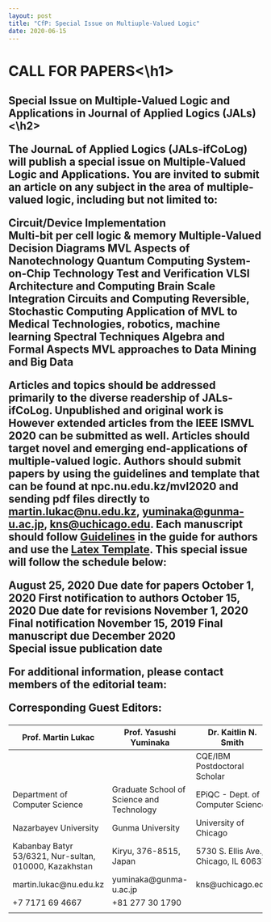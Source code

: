 ```yaml
---
layout: post
title: "CfP: Special Issue on Multiuple-Valued Logic"
date: 2020-06-15
---
```

<h1>CALL FOR PAPERS<\h1>

<h2>Special Issue on Multiple-Valued Logic and Applications in Journal of Applied Logics  (JALs)<\h2>



The JournaL of Applied Logics (JALs-ifCoLog) will publish a special issue on Multiple-Valued Logic and Applications. You are invited to submit an article on any subject in the area of multiple-valued logic, including but not limited to:

Circuit/Device Implementation    
Multi-bit per cell logic & memory
Multiple-Valued Decision Diagrams
MVL Aspects of Nanotechnology
Quantum Computing
System-on-Chip Technology
Test and Verification
VLSI Architecture and Computing
Brain Scale Integration Circuits and Computing
Reversible, Stochastic Computing
Application of MVL to Medical Technologies, robotics, machine learning
Spectral Techniques
Algebra and Formal Aspects
MVL approaches to Data Mining and Big Data

Articles and topics should be addressed primarily to the diverse readership of JALs-ifCoLog. Unpublished and original work is However extended articles from the IEEE ISMVL 2020 can be submitted as well. Articles should target novel and emerging end-applications of multiple-valued logic. Authors should submit papers by using the guidelines and template that can be found at npc.nu.edu.kz/mvl2020 and sending pdf files directly to martin.lukac@nu.edu.kz, yuminaka@gunma-u.ac.jp, kns@uchicago.edu. Each manuscript should follow [Guidelines](/docs/GuideForAuthors.pdf) in the guide for authors and use the [Latex Template](/docs/myifcolog.cls). This special issue will follow the schedule below:


August 25, 2020
Due date for papers 
October 1, 2020
First notification to authors
October 15, 2020
Due date for revisions
November 1, 2020
Final notification
November 15, 2019
Final manuscript due
December 2020    
Special issue publication date 


For additional information, please contact members of the editorial team:

Corresponding Guest Editors:

<table>
<colgroup>
<col width="33%" />
<col width="33%" />
<col width="33%" />
</colgroup>
<thead>
<tr class="header">
<th>Prof. Martin Lukac</th>
<th>Prof. Yasushi Yuminaka</th>
<th>Dr. Kaitlin N. Smith</th>
</tr>
</thead>
<tbody>
<tr>
<td markdown="span"></td>
<td markdown="span"></td>
<td markdown="span">CQE/IBM Postdoctoral Scholar</td>
</tr>
<tr>
<td markdown="span">Department of Computer Science</td>
<td markdown="span">Graduate School of Science and Technology</td>
<td markdown="span">EPiQC - Dept. of Computer Science</td>
</tr>
<tr>
<td markdown="span">Nazarbayev University</td>
<td markdown="span">Gunma University</td>
<td markdown="span">University of Chicago</td>
</tr>
<tr>
<td markdown="span">Kabanbay Batyr 53/6321, Nur-sultan, 010000, Kazakhstan</td>
<td markdown="span">Kiryu, 376-8515, Japan</td>
<td markdown="span">5730 S. Ellis Ave., Chicago, IL 60637</td>
</tr>
<tr>
<td markdown="span">martin.lukac@nu.edu.kz</td>
<td markdown="span">yuminaka@gunma-u.ac.jp</td>
<td markdown="span">kns@uchicago.edu</td>
</tr>
<tr>
<td markdown="span">+7 7171 69 4667</td>
<td markdown="span">+81 277 30 1790</td>
<td markdown="span"></td>
</tr>
<tr>
<td markdown="span"></td>
<td markdown="span"></td>
<td markdown="span"></td>
</tr>
</tbody>
</table>



